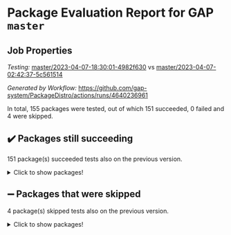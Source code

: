 # Package Evaluation Report for GAP `master`

## Job Properties

*Testing:* [master/2023-04-07-18:30:01-4982f630](https://github.com/gap-system/PackageDistro/blob/data/reports/master/2023-04-07-18:30:01-4982f630) vs [master/2023-04-07-02:42:37-5c561514](https://github.com/gap-system/PackageDistro/blob/data/reports/master/2023-04-07-02:42:37-5c561514)

*Generated by Workflow:* https://github.com/gap-system/PackageDistro/actions/runs/4640236961

In total, 155 packages were tested, out of which 151 succeeded, 0 failed and 4 were skipped.

## :heavy_check_mark: Packages still succeeding

151 package(s) succeeded tests also on the previous version.
<details><summary>Click to show packages!</summary>

- 4ti2interface 2023.02-04 [(success)](https://github.com/gap-system/PackageDistro/actions/runs/4640236961/jobs/8212169102)
- ace 5.6.2 [(success)](https://github.com/gap-system/PackageDistro/actions/runs/4640236961/jobs/8212169200)
- aclib 1.3.2 [(success)](https://github.com/gap-system/PackageDistro/actions/runs/4640236961/jobs/8212169290)
- agt 0.3.1 [(success)](https://github.com/gap-system/PackageDistro/actions/runs/4640236961/jobs/8212169390)
- alnuth 3.2.1 [(success)](https://github.com/gap-system/PackageDistro/actions/runs/4640236961/jobs/8212169516)
- anupq 3.3.0 [(success)](https://github.com/gap-system/PackageDistro/actions/runs/4640236961/jobs/8212170064)
- atlasrep 2.1.6 [(success)](https://github.com/gap-system/PackageDistro/actions/runs/4640236961/jobs/8212170208)
- autodoc 2022.10.20 [(success)](https://github.com/gap-system/PackageDistro/actions/runs/4640236961/jobs/8212170326)
- automata 1.15 [(success)](https://github.com/gap-system/PackageDistro/actions/runs/4640236961/jobs/8212170446)
- automgrp 1.3.2 [(success)](https://github.com/gap-system/PackageDistro/actions/runs/4640236961/jobs/8212170609)
- autpgrp 1.11 [(success)](https://github.com/gap-system/PackageDistro/actions/runs/4640236961/jobs/8212170728)
- cap 2023.04-01 [(success)](https://github.com/gap-system/PackageDistro/actions/runs/4640236961/jobs/8212170849)
- caratinterface 2.3.5 [(success)](https://github.com/gap-system/PackageDistro/actions/runs/4640236961/jobs/8212170997)
- cddinterface 2022.11.01 [(success)](https://github.com/gap-system/PackageDistro/actions/runs/4640236961/jobs/8212171125)
- circle 1.6.6 [(success)](https://github.com/gap-system/PackageDistro/actions/runs/4640236961/jobs/8212171257)
- classicpres 1.22 [(success)](https://github.com/gap-system/PackageDistro/actions/runs/4640236961/jobs/8212171374)
- cohomolo 1.6.11 [(success)](https://github.com/gap-system/PackageDistro/actions/runs/4640236961/jobs/8212171494)
- congruence 1.2.5 [(success)](https://github.com/gap-system/PackageDistro/actions/runs/4640236961/jobs/8212171607)
- corelg 1.56 [(success)](https://github.com/gap-system/PackageDistro/actions/runs/4640236961/jobs/8212171729)
- crime 1.6 [(success)](https://github.com/gap-system/PackageDistro/actions/runs/4640236961/jobs/8212171845)
- crisp 1.4.6 [(success)](https://github.com/gap-system/PackageDistro/actions/runs/4640236961/jobs/8212171978)
- crypting 0.10.4 [(success)](https://github.com/gap-system/PackageDistro/actions/runs/4640236961/jobs/8212172105)
- cryst 4.1.26 [(success)](https://github.com/gap-system/PackageDistro/actions/runs/4640236961/jobs/8212172245)
- crystcat 1.1.10 [(success)](https://github.com/gap-system/PackageDistro/actions/runs/4640236961/jobs/8212172360)
- ctbllib 1.3.5 [(success)](https://github.com/gap-system/PackageDistro/actions/runs/4640236961/jobs/8212172471)
- cubefree 1.19 [(success)](https://github.com/gap-system/PackageDistro/actions/runs/4640236961/jobs/8212172590)
- curlinterface 2.3.1 [(success)](https://github.com/gap-system/PackageDistro/actions/runs/4640236961/jobs/8212172716)
- cvec 2.8.1 [(success)](https://github.com/gap-system/PackageDistro/actions/runs/4640236961/jobs/8212172856)
- datastructures 0.3.0 [(success)](https://github.com/gap-system/PackageDistro/actions/runs/4640236961/jobs/8212172999)
- deepthought 1.0.6 [(success)](https://github.com/gap-system/PackageDistro/actions/runs/4640236961/jobs/8212173100)
- design 1.8 [(success)](https://github.com/gap-system/PackageDistro/actions/runs/4640236961/jobs/8212173214)
- difsets 2.3.1 [(success)](https://github.com/gap-system/PackageDistro/actions/runs/4640236961/jobs/8212173343)
- digraphs 1.6.2 [(success)](https://github.com/gap-system/PackageDistro/actions/runs/4640236961/jobs/8212173485)
- edim 1.3.7 [(success)](https://github.com/gap-system/PackageDistro/actions/runs/4640236961/jobs/8212173601)
- example 4.3.4 [(success)](https://github.com/gap-system/PackageDistro/actions/runs/4640236961/jobs/8212173687)
- examplesforhomalg 2023.02-04 [(success)](https://github.com/gap-system/PackageDistro/actions/runs/4640236961/jobs/8212173797)
- factint 1.6.3 [(success)](https://github.com/gap-system/PackageDistro/actions/runs/4640236961/jobs/8212173896)
- ferret 1.0.9 [(success)](https://github.com/gap-system/PackageDistro/actions/runs/4640236961/jobs/8212174001)
- fga 1.5.0 [(success)](https://github.com/gap-system/PackageDistro/actions/runs/4640236961/jobs/8212174109)
- fining 1.5.5 [(success)](https://github.com/gap-system/PackageDistro/actions/runs/4640236961/jobs/8212174226)
- float 1.0.3 [(success)](https://github.com/gap-system/PackageDistro/actions/runs/4640236961/jobs/8212174339)
- format 1.4.3 [(success)](https://github.com/gap-system/PackageDistro/actions/runs/4640236961/jobs/8212174428)
- forms 1.2.9 [(success)](https://github.com/gap-system/PackageDistro/actions/runs/4640236961/jobs/8212174517)
- fplsa 1.2.6 [(success)](https://github.com/gap-system/PackageDistro/actions/runs/4640236961/jobs/8212174592)
- fr 2.4.12 [(success)](https://github.com/gap-system/PackageDistro/actions/runs/4640236961/jobs/8212174707)
- francy 1.2.5 [(success)](https://github.com/gap-system/PackageDistro/actions/runs/4640236961/jobs/8212174808)
- fwtree 1.3 [(success)](https://github.com/gap-system/PackageDistro/actions/runs/4640236961/jobs/8212174880)
- gapdoc 1.6.6 [(success)](https://github.com/gap-system/PackageDistro/actions/runs/4640236961/jobs/8212174996)
- gauss 2023.02-04 [(success)](https://github.com/gap-system/PackageDistro/actions/runs/4640236961/jobs/8212175097)
- gaussforhomalg 2023.02-04 [(success)](https://github.com/gap-system/PackageDistro/actions/runs/4640236961/jobs/8212175215)
- gbnp 1.0.5 [(success)](https://github.com/gap-system/PackageDistro/actions/runs/4640236961/jobs/8212175319)
- generalizedmorphismsforcap 2023.03-01 [(success)](https://github.com/gap-system/PackageDistro/actions/runs/4640236961/jobs/8212175423)
- genss 1.6.8 [(success)](https://github.com/gap-system/PackageDistro/actions/runs/4640236961/jobs/8212175511)
- gradedmodules 2023.02-04 [(success)](https://github.com/gap-system/PackageDistro/actions/runs/4640236961/jobs/8212175589)
- gradedringforhomalg 2023.02-04 [(success)](https://github.com/gap-system/PackageDistro/actions/runs/4640236961/jobs/8212175672)
- grape 4.9.0 [(success)](https://github.com/gap-system/PackageDistro/actions/runs/4640236961/jobs/8212175762)
- groupoids 1.73 [(success)](https://github.com/gap-system/PackageDistro/actions/runs/4640236961/jobs/8212175847)
- grpconst 2.6.4 [(success)](https://github.com/gap-system/PackageDistro/actions/runs/4640236961/jobs/8212175917)
- guarana 0.96.3 [(success)](https://github.com/gap-system/PackageDistro/actions/runs/4640236961/jobs/8212176014)
- guava 3.18 [(success)](https://github.com/gap-system/PackageDistro/actions/runs/4640236961/jobs/8212176114)
- hap 1.54 [(success)](https://github.com/gap-system/PackageDistro/actions/runs/4640236961/jobs/8212176220)
- hapcryst 0.1.15 [(success)](https://github.com/gap-system/PackageDistro/actions/runs/4640236961/jobs/8212176345)
- hecke 1.5.3 [(success)](https://github.com/gap-system/PackageDistro/actions/runs/4640236961/jobs/8212176438)
- help 3.5 [(success)](https://github.com/gap-system/PackageDistro/actions/runs/4640236961/jobs/8212176539)
- homalg 2023.02-05 [(success)](https://github.com/gap-system/PackageDistro/actions/runs/4640236961/jobs/8212176613)
- homalgtocas 2023.02-04 [(success)](https://github.com/gap-system/PackageDistro/actions/runs/4640236961/jobs/8212176706)
- idrel 2.45 [(success)](https://github.com/gap-system/PackageDistro/actions/runs/4640236961/jobs/8212176859)
- images 1.3.1 [(success)](https://github.com/gap-system/PackageDistro/actions/runs/4640236961/jobs/8212176956)
- intpic 0.3.0 [(success)](https://github.com/gap-system/PackageDistro/actions/runs/4640236961/jobs/8212177038)
- io 4.8.1 [(success)](https://github.com/gap-system/PackageDistro/actions/runs/4640236961/jobs/8212177135)
- io_forhomalg 2023.02-04 [(success)](https://github.com/gap-system/PackageDistro/actions/runs/4640236961/jobs/8212177212)
- irredsol 1.4.4 [(success)](https://github.com/gap-system/PackageDistro/actions/runs/4640236961/jobs/8212177305)
- json 2.1.1 [(success)](https://github.com/gap-system/PackageDistro/actions/runs/4640236961/jobs/8212177405)
- jupyterkernel 1.5.0 [(success)](https://github.com/gap-system/PackageDistro/actions/runs/4640236961/jobs/8212177550)
- jupyterviz 1.5.6 [(success)](https://github.com/gap-system/PackageDistro/actions/runs/4640236961/jobs/8212177650)
- kan 1.35 [(success)](https://github.com/gap-system/PackageDistro/actions/runs/4640236961/jobs/8212177740)
- kbmag 1.5.11 [(success)](https://github.com/gap-system/PackageDistro/actions/runs/4640236961/jobs/8212177821)
- laguna 3.9.6 [(success)](https://github.com/gap-system/PackageDistro/actions/runs/4640236961/jobs/8212177926)
- liealgdb 2.2.1 [(success)](https://github.com/gap-system/PackageDistro/actions/runs/4640236961/jobs/8212178027)
- liepring 2.8 [(success)](https://github.com/gap-system/PackageDistro/actions/runs/4640236961/jobs/8212178124)
- liering 2.4.2 [(success)](https://github.com/gap-system/PackageDistro/actions/runs/4640236961/jobs/8212178229)
- linearalgebraforcap 2023.03-06 [(success)](https://github.com/gap-system/PackageDistro/actions/runs/4640236961/jobs/8212178346)
- localizeringforhomalg 2023.02-04 [(success)](https://github.com/gap-system/PackageDistro/actions/runs/4640236961/jobs/8212178473)
- loops 3.4.3 [(success)](https://github.com/gap-system/PackageDistro/actions/runs/4640236961/jobs/8212178583)
- lpres 1.0.3 [(success)](https://github.com/gap-system/PackageDistro/actions/runs/4640236961/jobs/8212178708)
- majoranaalgebras 1.5.1 [(success)](https://github.com/gap-system/PackageDistro/actions/runs/4640236961/jobs/8212178815)
- mapclass 1.4.6 [(success)](https://github.com/gap-system/PackageDistro/actions/runs/4640236961/jobs/8212178980)
- matgrp 0.70 [(success)](https://github.com/gap-system/PackageDistro/actions/runs/4640236961/jobs/8212179176)
- matricesforhomalg 2023.02-04 [(success)](https://github.com/gap-system/PackageDistro/actions/runs/4640236961/jobs/8212179279)
- modisom 2.5.4 [(success)](https://github.com/gap-system/PackageDistro/actions/runs/4640236961/jobs/8212179364)
- modulepresentationsforcap 2023.03-01 [(success)](https://github.com/gap-system/PackageDistro/actions/runs/4640236961/jobs/8212179476)
- modules 2023.02-04 [(success)](https://github.com/gap-system/PackageDistro/actions/runs/4640236961/jobs/8212179579)
- monoidalcategories 2023.03-04 [(success)](https://github.com/gap-system/PackageDistro/actions/runs/4640236961/jobs/8212179689)
- nconvex 2022.09-01 [(success)](https://github.com/gap-system/PackageDistro/actions/runs/4640236961/jobs/8212179796)
- nilmat 1.4.2 [(success)](https://github.com/gap-system/PackageDistro/actions/runs/4640236961/jobs/8212179931)
- nock 1.5 [(success)](https://github.com/gap-system/PackageDistro/actions/runs/4640236961/jobs/8212180030)
- normalizinterface 1.3.5 [(success)](https://github.com/gap-system/PackageDistro/actions/runs/4640236961/jobs/8212180154)
- nq 2.5.10 [(success)](https://github.com/gap-system/PackageDistro/actions/runs/4640236961/jobs/8212181405)
- numericalsgps 1.3.1 [(success)](https://github.com/gap-system/PackageDistro/actions/runs/4640236961/jobs/8212181534)
- openmath 11.5.3 [(success)](https://github.com/gap-system/PackageDistro/actions/runs/4640236961/jobs/8212181650)
- orb 4.9.0 [(success)](https://github.com/gap-system/PackageDistro/actions/runs/4640236961/jobs/8212181762)
- packagemanager 1.4.1 [(success)](https://github.com/gap-system/PackageDistro/actions/runs/4640236961/jobs/8212181862)
- patternclass 2.4.3 [(success)](https://github.com/gap-system/PackageDistro/actions/runs/4640236961/jobs/8212181969)
- permut 2.0.4 [(success)](https://github.com/gap-system/PackageDistro/actions/runs/4640236961/jobs/8212182091)
- polenta 1.3.10 [(success)](https://github.com/gap-system/PackageDistro/actions/runs/4640236961/jobs/8212182199)
- polymaking 0.8.6 [(success)](https://github.com/gap-system/PackageDistro/actions/runs/4640236961/jobs/8212182311)
- primgrp 3.4.4 [(success)](https://github.com/gap-system/PackageDistro/actions/runs/4640236961/jobs/8212182411)
- profiling 2.5.2 [(success)](https://github.com/gap-system/PackageDistro/actions/runs/4640236961/jobs/8212182516)
- qpa 1.34 [(success)](https://github.com/gap-system/PackageDistro/actions/runs/4640236961/jobs/8212182618)
- quagroup 1.8.3 [(success)](https://github.com/gap-system/PackageDistro/actions/runs/4640236961/jobs/8212182724)
- radiroot 2.9 [(success)](https://github.com/gap-system/PackageDistro/actions/runs/4640236961/jobs/8212182832)
- rcwa 4.7.1 [(success)](https://github.com/gap-system/PackageDistro/actions/runs/4640236961/jobs/8212182959)
- rds 1.8 [(success)](https://github.com/gap-system/PackageDistro/actions/runs/4640236961/jobs/8212183075)
- recog 1.4.2 [(success)](https://github.com/gap-system/PackageDistro/actions/runs/4640236961/jobs/8212183197)
- repndecomp 1.3.0 [(success)](https://github.com/gap-system/PackageDistro/actions/runs/4640236961/jobs/8212183309)
- repsn 3.1.1 [(success)](https://github.com/gap-system/PackageDistro/actions/runs/4640236961/jobs/8212183420)
- resclasses 4.7.3 [(success)](https://github.com/gap-system/PackageDistro/actions/runs/4640236961/jobs/8212183524)
- ringsforhomalg 2023.02-05 [(success)](https://github.com/gap-system/PackageDistro/actions/runs/4640236961/jobs/8212183655)
- sco 2023.02-04 [(success)](https://github.com/gap-system/PackageDistro/actions/runs/4640236961/jobs/8212183764)
- scscp 2.4.1 [(success)](https://github.com/gap-system/PackageDistro/actions/runs/4640236961/jobs/8212183889)
- semigroups 5.2.1 [(success)](https://github.com/gap-system/PackageDistro/actions/runs/4640236961/jobs/8212184016)
- sglppow 2.3 [(success)](https://github.com/gap-system/PackageDistro/actions/runs/4640236961/jobs/8212184115)
- sgpviz 0.999.5 [(success)](https://github.com/gap-system/PackageDistro/actions/runs/4640236961/jobs/8212184225)
- simpcomp 2.1.14 [(success)](https://github.com/gap-system/PackageDistro/actions/runs/4640236961/jobs/8212184348)
- singular 2023.02.09 [(success)](https://github.com/gap-system/PackageDistro/actions/runs/4640236961/jobs/8212184446)
- sl2reps 1.1 [(success)](https://github.com/gap-system/PackageDistro/actions/runs/4640236961/jobs/8212184562)
- sla 1.5.3 [(success)](https://github.com/gap-system/PackageDistro/actions/runs/4640236961/jobs/8212184704)
- smallgrp 1.5.2 [(success)](https://github.com/gap-system/PackageDistro/actions/runs/4640236961/jobs/8212184811)
- smallsemi 0.6.13 [(success)](https://github.com/gap-system/PackageDistro/actions/runs/4640236961/jobs/8212184942)
- sonata 2.9.6 [(success)](https://github.com/gap-system/PackageDistro/actions/runs/4640236961/jobs/8212185036)
- sophus 1.27 [(success)](https://github.com/gap-system/PackageDistro/actions/runs/4640236961/jobs/8212185118)
- spinsym 1.5.2 [(success)](https://github.com/gap-system/PackageDistro/actions/runs/4640236961/jobs/8212185221)
- standardff 0.9.4 [(success)](https://github.com/gap-system/PackageDistro/actions/runs/4640236961/jobs/8212185308)
- symbcompcc 1.3.2 [(success)](https://github.com/gap-system/PackageDistro/actions/runs/4640236961/jobs/8212185393)
- thelma 1.3 [(success)](https://github.com/gap-system/PackageDistro/actions/runs/4640236961/jobs/8212185505)
- tomlib 1.2.9 [(success)](https://github.com/gap-system/PackageDistro/actions/runs/4640236961/jobs/8212185601)
- toolsforhomalg 2023.03-01 [(success)](https://github.com/gap-system/PackageDistro/actions/runs/4640236961/jobs/8212185677)
- toric 1.9.5 [(success)](https://github.com/gap-system/PackageDistro/actions/runs/4640236961/jobs/8212185780)
- toricvarieties 2022.07.13 [(success)](https://github.com/gap-system/PackageDistro/actions/runs/4640236961/jobs/8212185866)
- transgrp 3.6.4 [(success)](https://github.com/gap-system/PackageDistro/actions/runs/4640236961/jobs/8212185936)
- ugaly 4.0.3 [(success)](https://github.com/gap-system/PackageDistro/actions/runs/4640236961/jobs/8212186021)
- unipot 1.5 [(success)](https://github.com/gap-system/PackageDistro/actions/runs/4640236961/jobs/8212186114)
- unitlib 4.2.0 [(success)](https://github.com/gap-system/PackageDistro/actions/runs/4640236961/jobs/8212186204)
- utils 0.82 [(success)](https://github.com/gap-system/PackageDistro/actions/runs/4640236961/jobs/8212186280)
- uuid 0.7 [(success)](https://github.com/gap-system/PackageDistro/actions/runs/4640236961/jobs/8212186348)
- walrus 0.9991 [(success)](https://github.com/gap-system/PackageDistro/actions/runs/4640236961/jobs/8212186447)
- wedderga 4.10.3 [(success)](https://github.com/gap-system/PackageDistro/actions/runs/4640236961/jobs/8212186550)
- xmod 2.91 [(success)](https://github.com/gap-system/PackageDistro/actions/runs/4640236961/jobs/8212186617)
- xmodalg 1.23 [(success)](https://github.com/gap-system/PackageDistro/actions/runs/4640236961/jobs/8212186716)
- yangbaxter 0.10.3 [(success)](https://github.com/gap-system/PackageDistro/actions/runs/4640236961/jobs/8212186790)
- zeromqinterface 0.14 [(success)](https://github.com/gap-system/PackageDistro/actions/runs/4640236961/jobs/8212186896)
</details>

## :heavy_minus_sign: Packages that were skipped

4 package(s) skipped tests also on the previous version.
<details><summary>Click to show packages!</summary>

- browse 1.8.21 [(skipped)](https://github.com/gap-system/PackageDistro/actions/runs/4640236961/jobs/8211965242)
- itc 1.5.1 [(skipped)](https://github.com/gap-system/PackageDistro/actions/runs/4640236961/jobs/8211965242)
- polycyclic 2.16 [(skipped)](https://github.com/gap-system/PackageDistro/actions/runs/4640236961/jobs/8211965242)
- xgap 4.31 [(skipped)](https://github.com/gap-system/PackageDistro/actions/runs/4640236961/jobs/8211965242)
</details>


